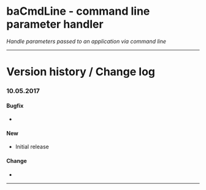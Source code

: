 # baCmdLine - command line parameter handler
_Handle parameters passed to an application via command line_

---


# Version history / Change log
### 10.05.2017
#### Bugfix

-    

#### New

- Initial release    

#### Change

-    

---
